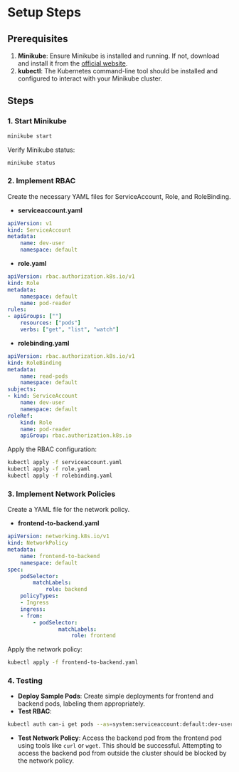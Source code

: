 # Setup Steps

## Prerequisites
1. **Minikube**: Ensure Minikube is installed and running. If not, download and install it from the [official website](https://minikube.sigs.k8s.io/).
2. **kubectl**: The Kubernetes command-line tool should be installed and configured to interact with your Minikube cluster.

## Steps

### 1. Start Minikube
```sh
minikube start
```
Verify Minikube status:
```sh
minikube status
```

### 2. Implement RBAC
Create the necessary YAML files for ServiceAccount, Role, and RoleBinding.

- **serviceaccount.yaml**
```yaml
apiVersion: v1
kind: ServiceAccount
metadata:
    name: dev-user
    namespace: default
```

- **role.yaml**
```yaml
apiVersion: rbac.authorization.k8s.io/v1
kind: Role
metadata:
    namespace: default
    name: pod-reader
rules:
- apiGroups: [""]
    resources: ["pods"]
    verbs: ["get", "list", "watch"]
```

- **rolebinding.yaml**
```yaml
apiVersion: rbac.authorization.k8s.io/v1
kind: RoleBinding
metadata:
    name: read-pods
    namespace: default
subjects:
- kind: ServiceAccount
    name: dev-user
    namespace: default
roleRef:
    kind: Role
    name: pod-reader
    apiGroup: rbac.authorization.k8s.io
```

Apply the RBAC configuration:
```sh
kubectl apply -f serviceaccount.yaml
kubectl apply -f role.yaml
kubectl apply -f rolebinding.yaml
```

### 3. Implement Network Policies
Create a YAML file for the network policy.

- **frontend-to-backend.yaml**
```yaml
apiVersion: networking.k8s.io/v1
kind: NetworkPolicy
metadata:
    name: frontend-to-backend
    namespace: default
spec:
    podSelector:
        matchLabels:
            role: backend
    policyTypes:
    - Ingress
    ingress:
    - from:
        - podSelector:
                matchLabels:
                    role: frontend
```

Apply the network policy:
```sh
kubectl apply -f frontend-to-backend.yaml
```

### 4. Testing
- **Deploy Sample Pods**: Create simple deployments for frontend and backend pods, labeling them appropriately.
- **Test RBAC**:
```sh
kubectl auth can-i get pods --as=system:serviceaccount:default:dev-user
```
- **Test Network Policy**: Access the backend pod from the frontend pod using tools like `curl` or `wget`. This should be successful. Attempting to access the backend pod from outside the cluster should be blocked by the network policy.
